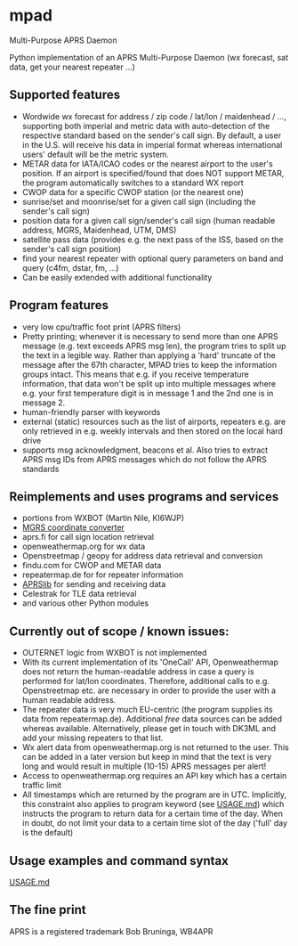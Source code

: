 # mpad

Multi-Purpose APRS Daemon

Python implementation of an APRS Multi-Purpose Daemon (wx forecast, sat data, get your nearest repeater ...)

## Supported features

- Wordwide wx forecast for address / zip code / lat/lon / maidenhead / ..., supporting both imperial and metric data with auto-detection of the respective standard based on the sender's call sign. By default, a user in the U.S. will receive his data in imperial format whereas international users' default will be the metric system. 
- METAR data for IATA/ICAO codes or the nearest airport to the user's position. If an airport is specified/found that does NOT support METAR, the program automatically switches to a standard WX report
- CWOP data for a specific CWOP station (or the nearest one)
- sunrise/set and moonrise/set for a given call sign (including the sender's call sign)
- position data for a given call sign/sender's call sign (human readable address, MGRS, Maidenhead, UTM, DMS)
- satellite pass data (provides e.g. the next pass of the ISS, based on the sender's call sign position)
- find your nearest repeater with optional query parameters on band and query (c4fm, dstar, fm, ...)
- Can be easily extended with additional functionality

## Program features

- very low cpu/traffic foot print (APRS filters)
- Pretty printing; whenever it is necessary to send more than one APRS message (e.g. text exceeds APRS msg len), the program tries to split up the text in a legible way. Rather than applying a 'hard' truncate  of the message after the 67th character, MPAD tries to keep the information groups intact. This means that e.g. if you receive temperature information, that data won't be split up into multiple messages where e.g. your first temperature digit is in message 1 and the 2nd one is in message 2.
- human-friendly parser with keywords
- external (static) resources such as the list of airports, repeaters e.g. are  only retrieved in e.g. weekly intervals and then stored on the local hard drive
- supports msg acknowledgment, beacons et al. Also tries to extract APRS msg IDs from APRS messages which do not follow the APRS standards

## Reimplements and uses programs and services

- portions from WXBOT (Martin Nile, KI6WJP)
- [MGRS coordinate converter](https://github.com/aydink/pymgrs)
- aprs.fi for call sign location retrieval
- openweathermap.org for wx data
- Openstreetmap / geopy for address data retrieval and conversion
- findu.com for CWOP and METAR data
- repeatermap.de for for repeater information
- [APRSlib](https://pypi.org/project/aprslib/) for sending and receiving data
- Celestrak for TLE data retrieval
- and various other Python modules

## Currently out of scope / known issues:

- OUTERNET logic from WXBOT is not implemented
- With its current implementation of its 'OneCall' API, Openweathermap does not return the human-readable address in case a query is performed for lat/lon coordinates. Therefore, additional calls to e.g. Openstreetmap etc. are necessary in order to provide the user with a human readable address.
- The repeater data is very much EU-centric (the program supplies its data from repeatermap.de). Additional _free_ data sources can be added whereas available. Alternatively, please get in touch with DK3ML and add your missing repeaters to that list.
- Wx alert data from openweathermap.org is not returned to the user. This can be added in a later version but keep in mind that the text is very long and would result in multiple (10-15) APRS messages per alert!
- Access to openweathermap.org requires an API key which has a certain traffic limit
- All timestamps which are returned by the program are in UTC. Implicitly, this constraint also applies to program keyword (see [USAGE.md](USAGE.md)) which instructs the program to return data for a certain time of the day. When in doubt, do not limit your data to a certain time slot of the day ('full' day is the default)

## Usage examples and command syntax

[USAGE.md](USAGE.md)

## The fine print

APRS is a registered trademark Bob Bruninga, WB4APR

